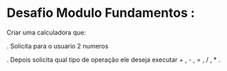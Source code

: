 # Desafio Modulo Fundamentos : 


Criar uma calculadora que: 

. Solicita para o usuario 2 numeros

. Depois solicita qual tipo de operação ele deseja executar  + , - , = , / , * . 
